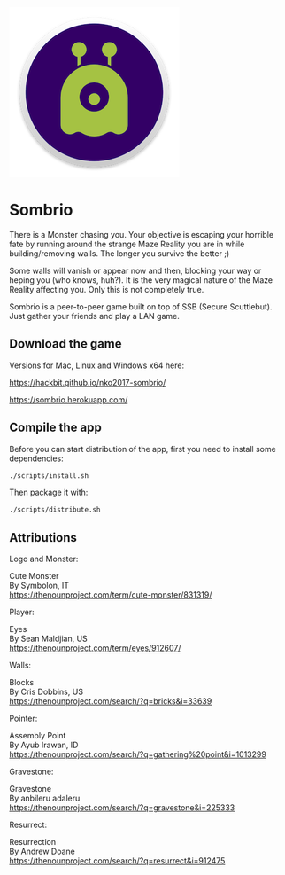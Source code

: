 ![Sombrio](https://raw.githubusercontent.com/Hackbit/nko2017-sombrio/master/image.png)

# Sombrio

There is a Monster chasing you. Your objective is escaping your horrible fate by running around the strange Maze Reality you are in while building/removing walls. The longer you survive the better ;)

Some walls will vanish or appear now and then, blocking your way or heping you (who knows, huh?). It is the very magical nature of the Maze Reality affecting you. Only this is not completely true.

Sombrio is a peer-to-peer game built on top of SSB (Secure Scuttlebut). Just gather your friends and play a LAN game.

## Download the game

Versions for Mac, Linux and Windows x64 here:  

https://hackbit.github.io/nko2017-sombrio/

https://sombrio.herokuapp.com/

## Compile the app

Before you can start distribution of the app, first you need to install some dependencies:

```bash
./scripts/install.sh
```

Then package it with:

```sh
./scripts/distribute.sh
```

## Attributions

Logo and Monster:

Cute Monster  
By Symbolon, IT  
https://thenounproject.com/term/cute-monster/831319/  

Player:

Eyes  
By Sean Maldjian, US  
https://thenounproject.com/term/eyes/912607/  

Walls:

Blocks  
By Cris Dobbins, US  
https://thenounproject.com/search/?q=bricks&i=33639  

Pointer:

Assembly Point  
By Ayub Irawan, ID  
https://thenounproject.com/search/?q=gathering%20point&i=1013299  

Gravestone:

Gravestone  
By anbileru adaleru  
https://thenounproject.com/search/?q=gravestone&i=225333  

Resurrect:

Resurrection  
By Andrew Doane  
https://thenounproject.com/search/?q=resurrect&i=912475  
